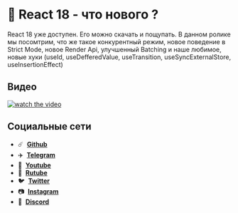 # 🚀 React 18 - что нового ?

React 18 уже доступен. Его можно скачать и пощупать. В данном ролике мы посомтрим, что же такое конкурентный режим, новое поведение в Strict Mode, новое Render Api, улучшенный Batching и наше любимое, новые хуки (useId, useDefferedValue, useTransition, useSyncExternalStore, useInsertionEffect)

## Видео

[![watch the video](https://img.youtube.com/vi/ktxHlkUTHCM/maxresdefault.jpg)](https://youtu.be/ktxHlkUTHCM)

## Социальные сети

- :comet: &nbsp;**[Github](https://github.com/debabin)**
- :airplane: &nbsp;**[Telegram](https://t.me/techdnevnik)**
- :popcorn: &nbsp;**[Youtube](https://www.youtube.com/channel/UCYimO7BCUwdGiaCXlwG-rLw)**
- :popcorn: &nbsp;**[Rutube](https://rutube.ru/channel/24693196/)**
- :bird: &nbsp;**[Twitter](https://twitter.com/db_dzo)**
- :camera: &nbsp;**[Instagram](https://www.instagram.com/db_babin/)**
- :robot: &nbsp;**[Discord](https://discordapp.com/users/181376683046076416/)**
